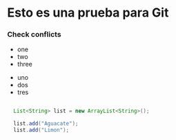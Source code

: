 # Esto es una prueba para Git

### Check conflicts

 - one 
 - two
 - three

 * uno
 * dos
 * tres

```java

  List<String> list = new ArrayList<String>();

  list.add("Aguacate");
  list.add("Limon");
```

